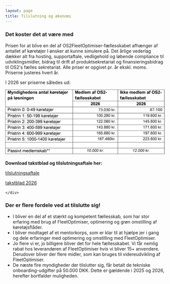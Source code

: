 ```yaml
---
layout: page
title: Tilslutning og økonomi
---
```


<p></p>

<div class="row">
  <!-- Venstre kolonne -->
  <div class="6u 12u$(small)" markdown="1">
    <h3>Det koster det at være med</h3>
    <p>Prisen for at blive en del af OS2FleetOptimiser-fællesskabet afhænger af antallet af køretøjer I ønsker at kunne simulere på. Det årlige vederlag dækker alt fra hosting, supportaftale, vedligehold og løbende compliance til udviklingsmidler, bidrag til drift af produktsekretariat og finansieringsbidrag til OS2's fælles sekretariat. Alle priser er opgivet pr. år ekskl. moms. Priserne justeres hvert år.</p>
    <p>I 2026 ser priserne således ud:</p>

   <img src="assets/images/takstblad2026.png" alt="Takstblad 2026">


**Download takstblad og tilslutningsaftale her:**  

[tilslutningsaftale](assets/docs/TilslutningsaftaleOS2fleetoptimiser.pdf)

  [takstblad 2026](assets/docs/TakstbladOS2fleetoptimiser2026.pdf)

    </div>
   </div>


<!-- Højre kolonne -->
<div class="6u$ 12u$(small)">
  <h3>Der er flere fordele ved at tilslutte sig!</h3>
  <div class="box box-pink">
    <ul>
      <li>I bliver en del af et stærkt og kompetent fællesskab, som har stor erfaring med brug af FleetOptimiser, optimering og grøn omstilling af køretøjsflåder.</li>
      <li>I bliver modtaget af et mentorkorps, som er klar til at hjælpe jer i gang og dele erfaringer med optimering og omstilling med FleetOptimiser.</li>
      <li>Jo flere vi er, jo billigere bliver det for hele fællesskabet. Vi får nemlig rabat hos leverandøren af FleetOptimiser hvis vi bliver 15+ anvendere. Derudover bliver der flere midler, som kan bruges til videreudvikling af FleetOptimiser.</li>
      <li>De næste fire myndigheder der tilslutter sig, får betalt de tekniske onboarding-udgifter på 50.000 DKK. Dette er gældende i 2025 og 2026, herefter bortfalder muligheden.</li>
    </ul>
  </div>
</div>



 
